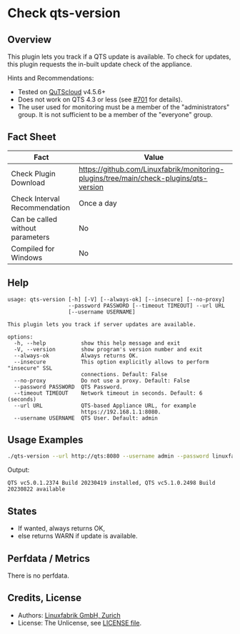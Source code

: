 # Check qts-version

## Overview

This plugin lets you track if a QTS update is available. To check for updates, this plugin requests the in-built update check of the appliance.

Hints and Recommendations:

* Tested on [QuTScloud](https://www.qnap.com/en-us/download?model=qutscloud&category=firmware) v4.5.6+
* Does not work on QTS 4.3 or less (see [\#701](https://github.com/Linuxfabrik/monitoring-plugins/issues/701) for details).
* The user used for monitoring must be a member of the "administrators" group. It is not sufficient to be a member of the "everyone" group.


## Fact Sheet

| Fact | Value |
|----|----|
| Check Plugin Download                 | <https://github.com/Linuxfabrik/monitoring-plugins/tree/main/check-plugins/qts-version> |
| Check Interval Recommendation         | Once a day |
| Can be called without parameters      | No |
| Compiled for Windows                  | No |


## Help

```text
usage: qts-version [-h] [-V] [--always-ok] [--insecure] [--no-proxy]
                   --password PASSWORD [--timeout TIMEOUT] --url URL
                   [--username USERNAME]

This plugin lets you track if server updates are available.

options:
  -h, --help           show this help message and exit
  -V, --version        show program's version number and exit
  --always-ok          Always returns OK.
  --insecure           This option explicitly allows to perform "insecure" SSL
                       connections. Default: False
  --no-proxy           Do not use a proxy. Default: False
  --password PASSWORD  QTS Password.
  --timeout TIMEOUT    Network timeout in seconds. Default: 6 (seconds)
  --url URL            QTS-based Appliance URL, for example
                       https://192.168.1.1:8080.
  --username USERNAME  QTS User. Default: admin
```


## Usage Examples

```bash
./qts-version --url http://qts:8080 --username admin --password linuxfabrik --insecure
```

Output:

```text
QTS vc5.0.1.2374 Build 20230419 installed, QTS vc5.1.0.2498 Build 20230822 available
```


## States

* If wanted, always returns OK,
* else returns WARN if update is available.


## Perfdata / Metrics

There is no perfdata.


## Credits, License

* Authors: [Linuxfabrik GmbH, Zurich](https://www.linuxfabrik.ch)
* License: The Unlicense, see [LICENSE file](https://unlicense.org/).
